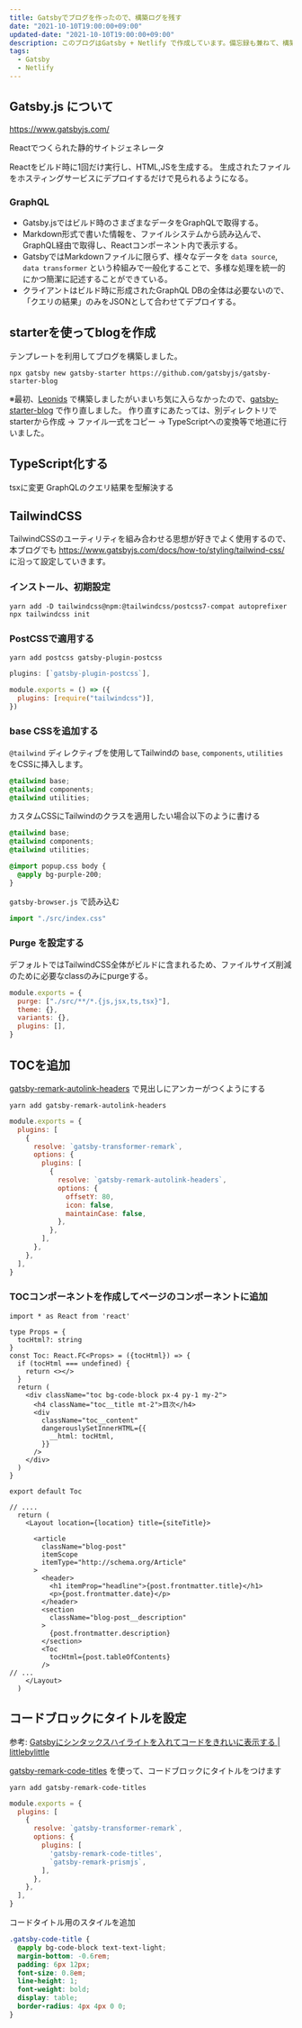 ```yaml
---
title: Gatsbyでブログを作ったので、構築ログを残す
date: "2021-10-10T19:00:00+09:00"
updated-date: "2021-10-10T19:00:00+09:00"
description: このブログはGatsby + Netlify で作成しています。備忘録も兼ねて、構築ログを残しておきます。
tags:
  - Gatsby
  - Netlify
---
```


## Gatsby.js について

<https://www.gatsbyjs.com/>

Reactでつくられた静的サイトジェネレータ

Reactをビルド時に1回だけ実行し、HTML,JSを生成する。
生成されたファイルをホスティングサービスにデプロイするだけで見られるようになる。

### GraphQL

* Gatsby.jsではビルド時のさまざまなデータをGraphQLで取得する。
* Markdown形式で書いた情報を、ファイルシステムから読み込んで、GraphQL経由で取得し、Reactコンポーネント内で表示する。
* GatsbyではMarkdownファイルに限らず、様々なデータを `data source`, `data transformer` という枠組みで一般化することで、多様な処理を統一的にかつ簡潔に記述することができている。
* クライアントはビルド時に形成されたGraphQL DBの全体は必要ないので、「クエリの結果」のみをJSONとして合わせてデプロイする。

## starterを使ってblogを作成

テンプレートを利用してブログを構築しました。

````shell
npx gatsby new gatsby-starter https://github.com/gatsbyjs/gatsby-starter-blog
````

※最初、[Leonids](https://www.gatsbyjs.com/starters/renyuanz/leonids/) で構築しましたがいまいち気に入らなかったので、[gatsby-starter-blog](https://www.gatsbyjs.com/starters/gatsbyjs/gatsby-starter-blog) で作り直しました。
作り直すにあたっては、別ディレクトリでstarterから作成 → ファイル一式をコピー → TypeScriptへの変換等で地道に行いました。

## TypeScript化する

tsxに変更
GraphQLのクエリ結果を型解決する

## TailwindCSS

TailwindCSSのユーティリティを組み合わせる思想が好きでよく使用するので、本ブログでも
<https://www.gatsbyjs.com/docs/how-to/styling/tailwind-css/>
に沿って設定していきます。

### インストール、初期設定

````shell
yarn add -D tailwindcss@npm:@tailwindcss/postcss7-compat autoprefixer
npx tailwindcss init
````

### PostCSSで適用する

````shell
yarn add postcss gatsby-plugin-postcss
````

````javascript:title=gatsby-config.js
plugins: [`gatsby-plugin-postcss`],
````

````javascript:title=postcss.config.js
module.exports = () => ({
  plugins: [require("tailwindcss")],
})
````

### base CSSを追加する

`@tailwind` ディレクティブを使用してTailwindの `base`, `components`, `utilities` をCSSに挿入します。

````css:title=src/index.css
@tailwind base;
@tailwind components;
@tailwind utilities;
````

カスタムCSSにTailwindのクラスを適用したい場合以下のように書ける

````css:title=src/index.css
@tailwind base;
@tailwind components;
@tailwind utilities;

@import popup.css body {
  @apply bg-purple-200;
}
````

`gatsby-browser.js` で読み込む

````javascript:title=gatsby-browser.js
import "./src/index.css"
````

### Purge を設定する

デフォルトではTailwindCSS全体がビルドに含まれるため、ファイルサイズ削減のために必要なclassのみにpurgeする。

````javascript:title=tailwind.config.js
module.exports = {
  purge: ["./src/**/*.{js,jsx,ts,tsx}"],
  theme: {},
  variants: {},
  plugins: [],
}
````

## TOCを追加

[gatsby-remark-autolink-headers](https://www.gatsbyjs.com/plugins/gatsby-remark-autolink-headers/) で見出しにアンカーがつくようにする

````shell
yarn add gatsby-remark-autolink-headers
````

````javascript:title=gatsby-config.js
module.exports = {
  plugins: [
    {
      resolve: `gatsby-transformer-remark`,
      options: {
        plugins: [
          {
            resolve: `gatsby-remark-autolink-headers`,
            options: {
              offsetY: 80,
              icon: false,
              maintainCase: false,
            },
          },
        ],
      },
    },
  ],
}
````

### TOCコンポーネントを作成してページのコンポーネントに追加

````typescript:toc.tsx
import * as React from 'react'

type Props = {
  tocHtml?: string
}
const Toc: React.FC<Props> = ({tocHtml}) => {
  if (tocHtml === undefined) {
    return <></>
  }
  return (
    <div className="toc bg-code-block px-4 py-1 my-2">
      <h4 className="toc__title mt-2">目次</h4>
      <div
        className="toc__content"
        dangerouslySetInnerHTML={{
          __html: tocHtml,
        }}
      />
    </div>
  )
}

export default Toc
````

````typescript:bolg-post.tsx
// ....
  return (
    <Layout location={location} title={siteTitle}>

      <article
        className="blog-post"
        itemScope
        itemType="http://schema.org/Article"
      >
        <header>
          <h1 itemProp="headline">{post.frontmatter.title}</h1>
          <p>{post.frontmatter.date}</p>
        </header>
        <section
          className="blog-post__description"
        >
          {post.frontmatter.description}
        </section>
        <Toc
          tocHtml={post.tableOfContents}
        />
// ...
    </Layout>
  )
````

## コードブロックにタイトルを設定

参考: [Gatsbyにシンタックスハイライトを入れてコードをきれいに表示する | littlebylittle](https://littlebylittle.work/2020/01/gatsby-syntax-highlighting/)

[gatsby-remark-code-titles](https://www.gatsbyjs.com/plugins/gatsby-remark-code-titles/) を使って、コードブロックにタイトルをつけます

````shell
yarn add gatsby-remark-code-titles
````

````javascript:title=gatsby-config.js
module.exports = {
  plugins: [
    {
      resolve: `gatsby-transformer-remark`,
      options: {
        plugins: [
          'gatsby-remark-code-titles',
          `gatsby-remark-prismjs`,
        ],
      },
    },
  ],
}
````

コードタイトル用のスタイルを追加

````css:title=index.css
.gatsby-code-title {
  @apply bg-code-block text-text-light;
  margin-bottom: -0.6rem;
  padding: 6px 12px;
  font-size: 0.8em;
  line-height: 1;
  font-weight: bold;
  display: table;
  border-radius: 4px 4px 0 0;
}
````
